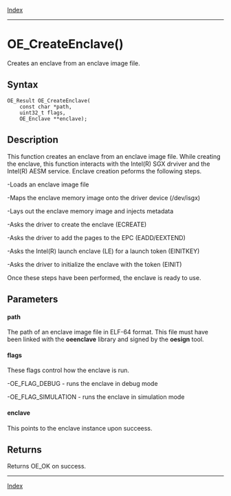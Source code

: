 [Index](index.md)

---
# OE_CreateEnclave()

Creates an enclave from an enclave image file.

## Syntax

    OE_Result OE_CreateEnclave(
        const char *path,
        uint32_t flags,
        OE_Enclave **enclave);
## Description 

This function creates an enclave from an enclave image file. While creating the enclave, this function interacts with the Intel(R) SGX drviver and the Intel(R) AESM service. Enclave creation peforms the following steps.

-Loads an enclave image file

-Maps the enclave memory image onto the driver device (/dev/isgx)

-Lays out the enclave memory image and injects metadata

-Asks the driver to create the enclave (ECREATE)

-Asks the driver to add the pages to the EPC (EADD/EEXTEND)

-Asks the Intel(R) launch enclave (LE) for a launch token (EINITKEY)

-Asks the driver to initialize the enclave with the token (EINIT)

Once these steps have been performed, the enclave is ready to use.



## Parameters

#### path

The path of an enclave image file in ELF-64 format. This file must have been linked with the **oeenclave** library and signed by the **oesign** tool.

#### flags

These flags control how the enclave is run.

-OE_FLAG_DEBUG - runs the enclave in debug mode

-OE_FLAG_SIMULATION - runs the enclave in simulation mode

#### enclave

This points to the enclave instance upon succeess.

## Returns

Returns OE_OK on success.

---
[Index](index.md)

